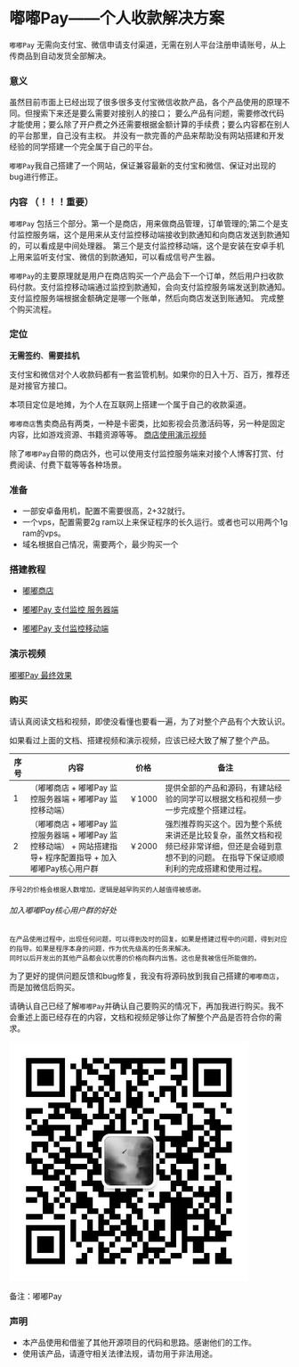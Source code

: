# 嘟嘟Pay——个人收款解决方案
`嘟嘟Pay` 无需向支付宝、微信申请支付渠道，无需在别人平台注册申请账号，从上传商品到自动发货全部解决。

### 意义
虽然目前市面上已经出现了很多很多支付宝微信收款产品，各个产品使用的原理不同。但搜索下来还是要么需要对接别人的接口；
要么产品有问题，需要修改代码才能使用；要么除了开户费之外还需要根据金额计算的手续费；要么内容都在别人的平台那里，自己没有主权。
并没有一款完善的产品来帮助没有网站搭建和开发经验的同学搭建一个完全属于自己的平台。

`嘟嘟Pay`我自己搭建了一个网站，保证兼容最新的支付宝和微信、保证对出现的bug进行修正。

### 内容 （！！！重要）
`嘟嘟Pay` 包括三个部分。第一个是商店，用来做商品管理，订单管理的;第二个是支付监控服务端，这个是用来从支付监控移动端接收到款通知和向商店发送到款通知的，可以看成是中间处理器。
第三个是支付监控移动端，这个是安装在安卓手机上用来监听支付宝、微信的到款通知，可以看成信号产生器。

`嘟嘟Pay`的主要原理就是用户在商店购买一个产品会下一个订单，然后用户扫收款码付款。支付监控移动端通过监控到款通知，会向支付监控服务端发送到款通知。支付监控服务端根据金额确定是哪一个账单，然后向商店发送到账通知。
完成整个购买流程。

### 定位
**无需签约**、**需要挂机**

支付宝和微信对个人收款码都有一套监管机制。如果你的日入十万、百万，推荐还是对接官方接口。


本项目定位是地摊，为个人在互联网上搭建一个属于自己的收款渠道。

`嘟嘟商店`售卖商品有两类，一种是卡密类，比如影视会员激活码等，另一种是固定内容，比如游戏资源、书籍资源等等。
[商店使用演示视频](https://www.bilibili.com/video/BV1Xi4y177U9?p=2)

除了`嘟嘟Pay`自带的商店外，也可以使用支付监控服务端来对接个人博客打赏、付费阅读、付费下载等等各种场景。


### 准备
- 一部安卓备用机，配置不需要很高，2+32就行。
- 一个vps，配置需要2g ram以上来保证程序的长久运行。或者也可以用两个1g ram的vps。
- 域名根据自己情况，需要两个，最少购买一个

### 搭建教程
- [嘟嘟商店](shop_readme.md)

- [嘟嘟Pay 支付监控 服务器端](server_readme.md)

- [嘟嘟Pay 支付监控移动端](app_readme.md)

### 演示视频
[嘟嘟Pay 最终效果](https://www.bilibili.com/video/BV1Xi4y177U9?p=3)


### 购买
请认真阅读文档和视频，即使没看懂也要看一遍，为了对整个产品有个大致认识。

如果看过上面的文档、搭建视频和演示视频，应该已经大致了解了整个产品。

| 序号 |内容|价格|备注|
|  ----  | ----  | ----  |----  |
| 1 |（嘟嘟商店 + 嘟嘟Pay 监控服务器端 + 嘟嘟Pay 监控移动端） | ￥1000 |提供全部的产品和源码，有建站经验的同学可以根据文档和视频一步一步完成整个搭建过程。|
| 2 |（嘟嘟商店 + 嘟嘟Pay 监控服务器端 + 嘟嘟Pay 监控移动端） + 网站搭建指导+ 程序配置指导 + 加入嘟嘟Pay核心用户群 | ￥2000 |强烈推荐购买这个。因为整个系统来讲还是比较复杂，虽然文档和视频已经非常详细，但还是会碰到意想不到的问题。 在指导下保证顺顺利利的完成搭建和使用过程。|

`序号2的价格会根据人数增加，逻辑是越早购买的人越值得被感谢。`
###### 加入嘟嘟Pay核心用户群的好处
```
在产品使用过程中，出现任何问题，可以得到及时的回复。如果是搭建过程中的问题，得到对应的指导。如果是程序本身的问题，作为优先级高的任务来解决。
同时以后开发出的其他产品都会以优惠的价格向群内出售。这也是我被信任所能做的。
```

为了更好的提供问题反馈和bug修复，我没有将源码放到我自己搭建的`嘟嘟商店`，而是加微信后购买。

请确认自己已经了解`嘟嘟Pay`并确认自己要购买的情况下，再加我进行购买。我不会重述上面已经存在的内容，文档和视频足够让你了解整个产品是否符合你的需求。

![](wx_qrcode.jpg)

备注：嘟嘟Pay

### 声明
- 本产品使用和借鉴了其他开源项目的代码和思路。感谢他们的工作。
- 使用该产品，请遵守相关法律法规，请勿用于非法用途。







